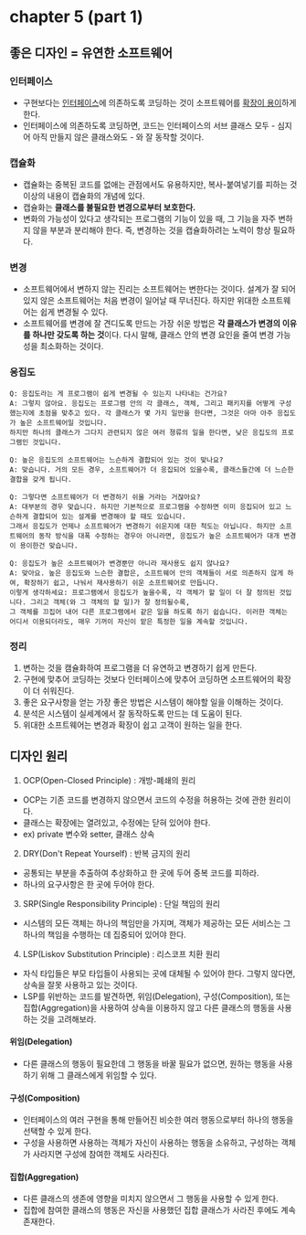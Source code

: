 # chapter 5 (part 1)
## 좋은 디자인 = 유연한 소프트웨어
### 인터페이스
- 구현보다는 <u>인터페이스</u>에 의존하도록 코딩하는 것이 소프트웨어를 <u>확장이 용이</u>하게 한다.
- 인터페이스에 의존하도록 코딩하면, 코드는 인터페이스의 서브 클래스 모두 - 심지어 아직 만들지 않은 클래스와도 - 와 잘 동작할 것이다.

### 캡슐화
- 캡슐화는 중복된 코드를 없애는 관점에서도 유용하지만, 복사-붙여넣기를 피하는 것 이상의 내용이 캡슐화의 개념에 있다.
- 캡슐화는 <b>클래스를 불필요한 변경으로부터 보호한다.</b>
- 변화의 가능성이 있다고 생각되는 프로그램의 기능이 있을 때, 그 기능을 자주 변하지 않을 부분과 분리해야 한다. 즉, 변경하는 것을 캡슐화하려는 노력이 항상 필요하다.

### 변경
- 소프트웨어에서 변하지 않는 진리는 소프트웨어는 변한다는 것이다. 설계가 잘 되어 있지 않은 소프트웨어는 처음 변경이 일어날 때 무너진다. 하지만 위대한 소프트웨어는 쉽게 변경될 수 있다.
- 소프트웨어를 변경에 잘 견디도록 만드는 가장 쉬운 방법은 <b>각 클래스가 변경의 이유를 하나만 갖도록 하는 것</b>이다. 다시 말해, 클래스 안의 변경 요인을 줄여 변경 가능성을 최소화하는 것이다.

### 응집도

```
Q: 응집도라는 게 프로그램이 쉽게 변경될 수 있는지 나타내는 건가요?
A: 그렇지 않아요. 응집도는 프로그램 안의 각 클래스, 객체, 그리고 패키지를 어떻게 구성했는지에 초점을 맞추고 있다. 각 클래스가 몇 가지 일만을 한다면, 그것은 아마 아주 응집도가 높은 소프트웨어일 것입니다.
하지만 하나의 클래스가 그다지 관련되지 않은 여러 졍류의 일을 한다면, 낮은 응집도의 프로그램인 것입니다.

Q: 높은 응집도의 소프트웨어는 느슨하게 결합되어 있는 것이 맞나요?
A: 맞습니다. 거의 모든 경우, 소프트웨어가 더 응집되어 있을수록, 클래스들간에 더 느슨한 결합을 갖게 됩니다.

Q: 그렇다면 소프트웨어가 더 변경하기 쉬울 거라는 거잖아요?
A: 대부분의 경우 맞습니다. 하지만 기본적으로 프로그램을 수정하면 이미 응집되어 있고 느슨하게 결합되어 있는 설계를 변경해야 할 때도 있습니다.
그래서 응집도가 언제나 소프트웨어가 변경하기 쉬운지에 대한 척도는 아닙니다. 하지만 소프트웨어의 동작 방식을 대폭 수정하는 경우아 아니라면, 응집도가 높은 소프트웨어가 대개 변경이 용이한건 맞습니다.

Q: 응집도가 높은 소프트웨어가 변경뿐만 아니라 재사용도 쉽지 않나요?
A: 맞아요. 높은 응집도와 느슨한 결합은, 소프트웨어 안의 객체들이 서로 의존하지 않게 하여, 확장하기 쉽고, 나눠서 재사용하기 쉬운 소프트웨어로 만듭니다.
이렇게 생각하세요: 프로그램에서 응집도가 높을수록, 각 객체가 할 일이 더 잘 정의된 것입니다. 그리고 객체(와 그 객체의 할 일)가 잘 정의될수록, 
그 객체를 끄집어 내어 다른 프로그램에서 같은 일을 하도록 하기 쉽습니다. 이러한 객체는 어디서 이용되더라도, 매우 기꺼이 자신이 맡은 특정한 일을 계속할 것입니다.
```

### 정리
1. 변하는 것을 캠슐화하여 프로그램을 더 유연하고 변경하기 쉽게 만든다.
2. 구현에 맞추어 코딩하는 것보다 인터페이스에 맞추어 코딩하면 소프트웨어의 확장이 더 쉬워진다.
3. 좋은 요구사항을 얻는 가장 좋은 방법은 시스템이 해야할 일을 이해하는 것이다.
4. 분석은 시스템이 실세계에서 잘 동작하도록 만드는 데 도움이 된다.
5. 위대한 소프트웨어는 변경과 확장이 쉽고 고객이 원하는 일을 한다.

## 디자인 원리
1. OCP(Open-Closed Principle) : 개방-폐쇄의 원리
- OCP는 기존 코드를 변경하지 않으면서 코드의 수정을 허용하는 것에 관한 원리이다.
- 클래스는 확장에는 열려있고, 수정에는 닫혀 있어야 한다.
- ex) private 변수와 setter, 클래스 상속
2. DRY(Don't Repeat Yourself) : 반복 금지의 원리
- 공통되는 부분을 추출하여 추상화하고 한 곳에 두어 중복 코드를 피하라.
- 하나의 요구사항은 한 곳에 두어야 한다.
3. SRP(Single Responsibility Principle) : 단일 책임의 원리
- 시스템의 모든 객체는 하나의 책임만을 가지며, 객체가 제공하는 모든 서비스는 그 하나의 책임을 수행하는 데 집중되어 있어야 한다.
4. LSP(Liskov Substitution Principle) : 리스코프 치환 원리
- 자식 타입들은 부모 타입들이 사용되는 곳에 대체될 수 있어야 한다. 그렇지 않다면, 상속을 잘못 사용하고 있는 것이다.
- LSP를 위반하는 코드를 발견하면, 위임(Delegation), 구성(Composition), 또는 집합(Aggregation)을 사용하여
상속을 이용하지 않고 다른 클래스의 행동을 사용하는 것을 고려해보라.

#### 위임(Delegation)
- 다른 클래스의 행동이 필요한데 그 행동을 바꿀 필요가 없으면, 원하는 행동을 사용하기 위해 그 클래스에게 위임할 수 있다.

#### 구성(Composition)
- 인터페이스의 여러 구현을 통해 만들어진 비슷한 여러 행동으로부터 하나의 행동을 선택할 수 있게 한다.
- 구성을 사용하면 사용하는 객체가 자신이 사용하는 행동을 소유하고, 구성하는 객체가 사라지면 구성에 참여한 객체도 사라진다.

#### 집합(Aggregation)
- 다른 클래스의 생존에 영향을 미치지 않으면서 그 행동을 사용할 수 있게 한다.
- 집합에 참여한 클래스의 행동은 자신을 사용했던 집합 클래스가 사라진 후에도 계속 존재한다.